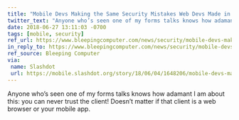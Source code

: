 ```yaml
---
title: "Mobile Devs Making the Same Security Mistakes Web Devs Made in the Early 2000s"
twitter_text: "Anyone who’s seen one of my forms talks knows how adamant I am about this: you can never trust the client! Doesn’t matter if that client is a web browser or your mobile app."
date: 2018-06-27 13:11:03 -0700
tags: [mobile, security]
ref_url: https://www.bleepingcomputer.com/news/security/mobile-devs-making-the-same-security-mistakes-web-devs-made-in-the-early-2000s/
in_reply_to: https://www.bleepingcomputer.com/news/security/mobile-devs-making-the-same-security-mistakes-web-devs-made-in-the-early-2000s/
ref_source: Bleeping Computer
via:
 name: Slashdot
 url: https://mobile.slashdot.org/story/18/06/04/1648206/mobile-devs-making-the-same-security-mistakes-web-devs-made-in-the-early-2000s
---
```


Anyone who’s seen one of my forms talks knows how adamant I am about this: you can never trust the client! Doesn’t matter if that client is a web browser or your mobile app.